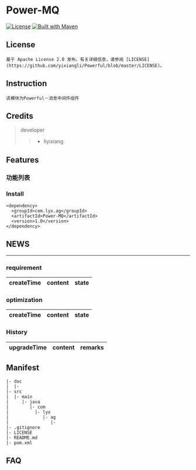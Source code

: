 Power-MQ
====
[![License](https://img.shields.io/badge/License-Apache%202.0-blue.svg)](https://github.com/cyfonly/FLogger/blob/master/LICENSE)  [![Built with Maven](http://maven.apache.org/images/logos/maven-feather.png)](http://search.maven.org/#search%7Cga%7C1%7Ccyfonly)  

## License
	基于 Apache License 2.0 发布。有关详细信息，请参阅 [LICENSE](https://github.com/yixiangli/Powerful/blob/master/LICENSE)。

## Instruction
	该模块为Powerful－消息中间件组件

## Credits
> developer 
>>	+ liyixiang

## Features
### 功能列表

### Install

```
<dependency>
  <groupId>com.lyx.ag</groupId>
  <artifactId>Power-MQ</artifactId>
  <version>1.0</version>
</dependency>
```

## NEWS
----

### requirement
createTime | content | state  
--- | --- | ---

### optimization
createTime | content | state
--- | --- | ---

### History

upgradeTime | content | remarks
--- | --- | ---

## Manifest
	|- doc
	|  |- 
	|- src
	|  |- main
	|     |- java
	|        |- com
	|          |- lyx
	|             |- ag
	|                |- 
	|- .gitignore
	|- LICENSE
	|- README.md
	|- pom.xml

FAQ
---

